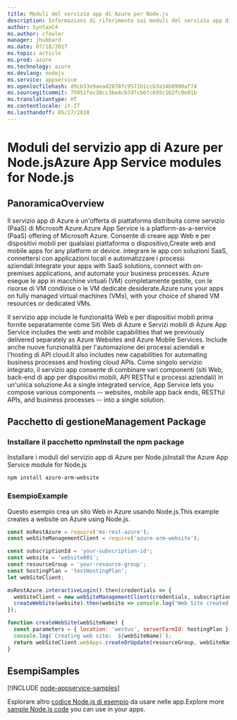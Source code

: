 ```yaml
---
title: Moduli del servizio app di Azure per Node.js
description: Informazioni di riferimento sui moduli del servizio app di Azure per Node.js
author: SyntaxC4
ms.author: cfowler
manager: jhubbard
ms.date: 07/18/2017
ms.topic: article
ms.prod: azure
ms.technology: azure
ms.devlang: nodejs
ms.service: appservice
ms.openlocfilehash: d9cb33e9aead2878fc9571b1ccb3a34b8990af74
ms.sourcegitcommit: 75051fec38cc3be4cb7d7cb6fc695c162fc0e91b
ms.translationtype: HT
ms.contentlocale: it-IT
ms.lasthandoff: 05/17/2018
---
```

# <a name="azure-app-service-modules-for-nodejs"></a><span data-ttu-id="07a02-103">Moduli del servizio app di Azure per Node.js</span><span class="sxs-lookup"><span data-stu-id="07a02-103">Azure App Service modules for Node.js</span></span>

## <a name="overview"></a><span data-ttu-id="07a02-104">Panoramica</span><span class="sxs-lookup"><span data-stu-id="07a02-104">Overview</span></span>

<span data-ttu-id="07a02-105">Il servizio app di Azure è un'offerta di piattaforma distribuita come servizio (PaaS) di Microsoft Azure.</span><span class="sxs-lookup"><span data-stu-id="07a02-105">Azure App Service is a platform-as-a-service (PaaS) offering of Microsoft Azure.</span></span> <span data-ttu-id="07a02-106">Consente di creare app Web e per dispositivi mobili per qualsiasi piattaforma o dispositivo,</span><span class="sxs-lookup"><span data-stu-id="07a02-106">Create web and mobile apps for any platform or device.</span></span> <span data-ttu-id="07a02-107">integrare le app con soluzioni SaaS, connettersi con applicazioni locali e automatizzare i processi aziendali.</span><span class="sxs-lookup"><span data-stu-id="07a02-107">Integrate your apps with SaaS solutions, connect with on-premises applications, and automate your business processes.</span></span> <span data-ttu-id="07a02-108">Azure esegue le app in macchine virtuali (VM) completamente gestite, con le risorse di VM condivise o le VM dedicate desiderate.</span><span class="sxs-lookup"><span data-stu-id="07a02-108">Azure runs your apps on fully managed virtual machines (VMs), with your choice of shared VM resources or dedicated VMs.</span></span>

<span data-ttu-id="07a02-109">Il servizio app include le funzionalità Web e per dispositivi mobili prima fornite separatamente come Siti Web di Azure e Servizi mobili di Azure.</span><span class="sxs-lookup"><span data-stu-id="07a02-109">App Service includes the web and mobile capabilities that we previously delivered separately as Azure Websites and Azure Mobile Services.</span></span> <span data-ttu-id="07a02-110">Include anche nuove funzionalità per l'automazione dei processi aziendali e l'hosting di API cloud.</span><span class="sxs-lookup"><span data-stu-id="07a02-110">It also includes new capabilities for automating business processes and hosting cloud APIs.</span></span> <span data-ttu-id="07a02-111">Come singolo servizio integrato, il servizio app consente di combinare vari componenti (siti Web, back-end di app per dispositivi mobili, API RESTful e processi aziendali) in un'unica soluzione.</span><span class="sxs-lookup"><span data-stu-id="07a02-111">As a single integrated service, App Service lets you compose various components -- websites, mobile app back ends, RESTful APIs, and business processes -- into a single solution.</span></span>

## <a name="management-package"></a><span data-ttu-id="07a02-112">Pacchetto di gestione</span><span class="sxs-lookup"><span data-stu-id="07a02-112">Management Package</span></span>

### <a name="install-the-npm-package"></a><span data-ttu-id="07a02-113">Installare il pacchetto npm</span><span class="sxs-lookup"><span data-stu-id="07a02-113">Install the npm package</span></span>

<span data-ttu-id="07a02-114">Installare i moduli del servizio app di Azure per Node.js</span><span class="sxs-lookup"><span data-stu-id="07a02-114">Install the Azure App Service module for Node.js</span></span>

```bash
npm install azure-arm-website
```

### <a name="example"></a><span data-ttu-id="07a02-115">Esempio</span><span class="sxs-lookup"><span data-stu-id="07a02-115">Example</span></span>

<span data-ttu-id="07a02-116">Questo esempio crea un sito Web in Azure usando Node.js.</span><span class="sxs-lookup"><span data-stu-id="07a02-116">This example creates a website on Azure using Node.js.</span></span>

```javascript
const msRestAzure = require('ms-rest-azure');
const webSiteManagementClient = require('azure-arm-website');

const subscriptionId = 'your-subscription-id';
const website = 'website001';
const resourceGroup = 'your-resource-group';
const hostingPlan = 'testHostingPlan';
let webSiteClient;

msRestAzure.interactiveLogin().then(credentials => {
  webSiteClient = new webSiteManagementClient(credentials, subscriptionId);
  createWebSite(website).then(website => console.log('Web Site created successfully', website));
});

function createWebSite(webSiteName) {
  const parameters = { location: 'westus', serverFarmId: hostingPlan };
  console.log(`Creating web site:  ${webSiteName}`);
  return webSiteClient.webApps.createOrUpdate(resourceGroup, webSiteName, parameters, null);
}
```

## <a name="samples"></a><span data-ttu-id="07a02-117">Esempi</span><span class="sxs-lookup"><span data-stu-id="07a02-117">Samples</span></span>

[!INCLUDE [node-appservice-samples](../docs-ref-conceptual/includes/appservice-samples.md)]

<span data-ttu-id="07a02-118">Esplorare altro [codice Node.js di esempio](https://azure.microsoft.com/resources/samples/?platform=nodejs) da usare nelle app.</span><span class="sxs-lookup"><span data-stu-id="07a02-118">Explore more [sample Node.js code](https://azure.microsoft.com/resources/samples/?platform=nodejs) you can use in your apps.</span></span>
